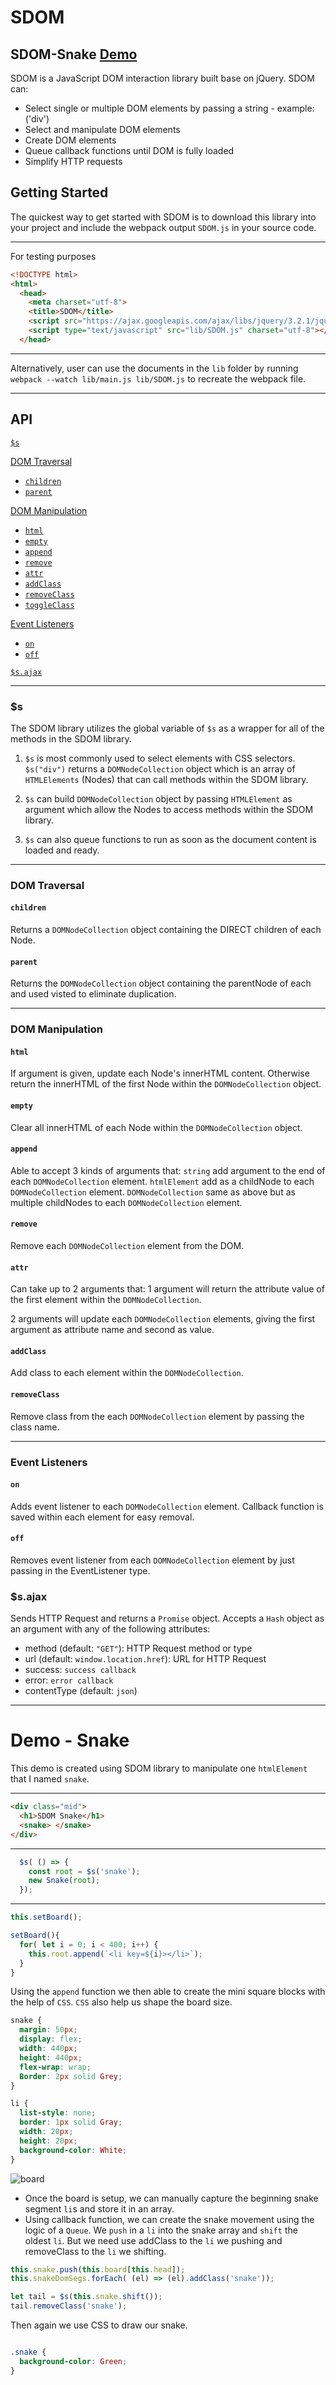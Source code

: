 # SDOM
## SDOM-Snake [Demo](https://www.sywu.us/SDOM-Snake/)

SDOM is a JavaScript DOM interaction library built base on jQuery.
SDOM can:
  * Select single or multiple DOM elements by passing a string - example:('div')
  * Select and manipulate DOM elements
  * Create DOM elements
  * Queue callback functions until DOM is fully loaded
  * Simplify HTTP requests

## Getting Started

The quickest way to get started with SDOM is to download this library into your project and include the webpack output `SDOM.js` in your source code.

---
For testing purposes
```html
<!DOCTYPE html>
<html>
  <head>
    <meta charset="utf-8">
    <title>SDOM</title>
    <script src="https://ajax.googleapis.com/ajax/libs/jquery/3.2.1/jquery.min.js"></script>
    <script type="text/javascript" src="lib/SDOM.js" charset="utf-8"></script>
  </head>
```
---

Alternatively, user can use the documents in the `lib` folder by running `webpack --watch lib/main.js lib/SDOM.js` to recreate the webpack file.

---
## API

[`$s`](#s)  

[DOM Traversal](#dom-traversal)
  * [`children`](#children)  
  * [`parent`](#parent)  

[DOM Manipulation](#dom-manipulation)  
  * [`html`](#html)  
  * [`empty`](#empty)  
  * [`append`](#append)  
  * [`remove`](#remove)  
  * [`attr`](#attr)  
  * [`addClass`](#addclass)  
  * [`removeClass`](#removeclass)  
  * [`toggleClass`](#toggleclass)  

[Event Listeners](#event-listeners)  
  * [`on`](#on)  
  * [`off`](#off)  

[`$s.ajax`](#sajax)  

---
### $s

The SDOM library utilizes the global variable of `$s` as a wrapper for all of the methods in the SDOM library.  

1. `$s` is most commonly used to select elements with CSS selectors. `$s("div")` returns a `DOMNodeCollection` object which is an array of `HTMLElements` (Nodes) that can call methods within the SDOM library.

2. `$s` can build `DOMNodeCollection` object by passing `HTMLElement` as argument which allow the Nodes to access methods within the SDOM library.

3. `$s` can also queue functions to run as soon as the document content is loaded and ready.

---
### DOM Traversal

#### `children`

Returns a `DOMNodeCollection` object containing the DIRECT children of each Node.

#### `parent`

Returns the `DOMNodeCollection` object containing the parentNode of each and used visted to eliminate duplication.

---
### DOM Manipulation

#### `html`

If argument is given, update each Node's innerHTML content. Otherwise return the innerHTML of the first Node within the `DOMNodeCollection` object.

#### `empty`

Clear all innerHTML of each Node within the `DOMNodeCollection` object.

#### `append`

Able to accept 3 kinds of arguments that:
  `string` add argument to the end of each `DOMNodeCollection` element.
  `htmlElement` add as a childNode to each `DOMNodeCollection` element.
  `DOMNodeCollection` same as above but as multiple childNodes to each `DOMNodeCollection` element.

#### `remove`

Remove each `DOMNodeCollection` element from the DOM.

#### `attr`

Can take up to 2 arguments that:
  1 argument will return the attribute value of the first element within the `DOMNodeCollection`.

  2 arguments will update each `DOMNodeCollection` elements, giving the first argument as attribute name and second as value.

#### `addClass`

Add class to each element within the `DOMNodeCollection`.

#### `removeClass`

Remove class from the each `DOMNodeCollection` element by passing the class name.

---
### Event Listeners

#### `on`

Adds event listener to each `DOMNodeCollection` element. Callback function is saved within each element for easy removal.

#### `off`

Removes event listener from each `DOMNodeCollection` element by just passing in the EventListener type.

### $s.ajax

Sends HTTP Request and returns a `Promise` object.  Accepts a `Hash` object as an argument with any of the following attributes:
  * method (default: `"GET"`): HTTP Request method or type
  * url (default: `window.location.href`): URL for HTTP Request
  * success: `success callback`
  * error: `error callback`
  * contentType (default: `json`)


---
# Demo - Snake
This demo is created using SDOM library to manipulate one `htmlElement` that I named `snake`.

---
```html
<div class="mid">
  <h1>SDOM Snake</h1>
  <snake> </snake>
</div>
```
---
```javascript
  $s( () => {
    const root = $s('snake');
    new Snake(root);
  });
  ```
---
```javaScript
this.setBoard();

setBoard(){
  for( let i = 0; i < 400; i++) {
    this.root.append(`<li key=${i}></li>`);
  }
}
```

Using the `append` function we then able to create the mini square blocks with the help of `CSS`. `CSS` also help us shape the board size.

```CSS
snake {
  margin: 50px;
  display: flex;
  width: 440px;
  height: 440px;
  flex-wrap: wrap;
  Border: 2px solid Grey;
}

li {
  list-style: none;
  border: 1px solid Gray;
  width: 20px;
  height: 20px;
  background-color: White;
}
```

![board](images/board.png)

* Once the board is setup, we can manually capture the beginning snake segment `li`s and store it in an array.
* Using callback function, we can create the snake movement using the logic of a `Queue`. We `push` in a `li` into the snake array and `shift` the oldest `li`. But we need use addClass to the `li` we pushing and removeClass to the `li` we shifting.

```JavaScript
this.snake.push(this.board[this.head]);
this.snakeDomSegs.forEach( (el) => (el).addClass('snake'));

let tail = $s(this.snake.shift());
tail.removeClass('snake');
```

Then again we use CSS to draw our snake.
```CSS

.snake {
  background-color: Green;
}
```
